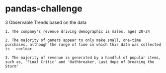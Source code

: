 # pandas-challenge

3 Observable Trends based on the data

    1. The company's revenue driving demographic is males, ages 20-24
    
    2. The majority of gamers appear to only make small, one-time purchases, although the range of time in which this data was collected is   unclear.
    
    3. The majority of revenue is generated by a handful of popular items, such as, 'Final Critic' and 'Oathbreaker, Last Hope of Breaking the Storm'